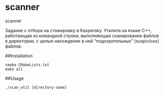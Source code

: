 # scanner
scanner

Задание с отбора на стажировку в Kaspersky.
Утилита на языке C++, работающая из командной строки, выполняющая сканирование файлов в директории, с целью нахождение в ней “подозрительных” (suspicious) файлов.

##Installation
```
cmake CMakeLists.txt
make all
```

##Usage
```
./scan_util [directory-name]
```

